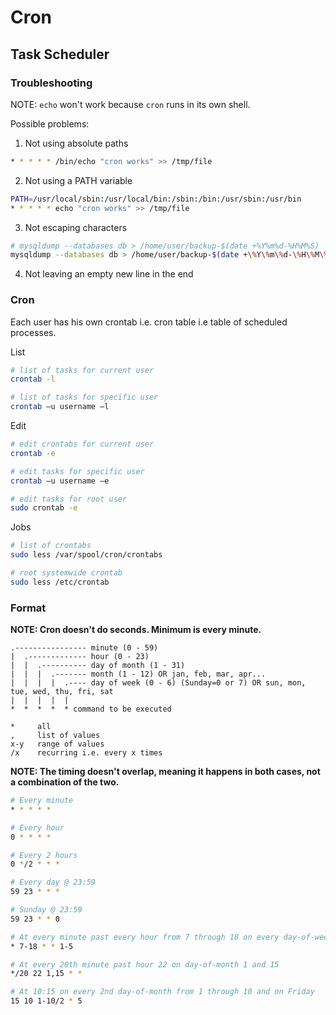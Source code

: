 # Cron
## Task Scheduler

### Troubleshooting

NOTE: `echo` won't work because `cron` runs in its own shell.

Possible problems:

1. Not using absolute paths

```bash
* * * * * /bin/echo "cron works" >> /tmp/file
```

2. Not using a PATH variable

```bash
PATH=/usr/local/sbin:/usr/local/bin:/sbin:/bin:/usr/sbin:/usr/bin
* * * * * echo "cron works" >> /tmp/file
```

3. Not escaping characters

```bash
# mysqldump --databases db > /home/user/backup-$(date +%Y%m%d-%H%M%S)
mysqldump --databases db > /home/user/backup-$(date +\%Y\%m\%d-\%H\%M\%S)
```

4. Not leaving an empty new line in the end

### Cron

Each user has his own crontab i.e. cron table i.e table of scheduled processes.

List

```bash
# list of tasks for current user
crontab -l

# list of tasks for specific user
crontab –u username –l
```

Edit

```bash
# edit crontabs for current user
crontab -e

# edit tasks for specific user
crontab –u username –e

# edit tasks for root user
sudo crontab -e
```

Jobs

```bash
# list of crontabs
sudo less /var/spool/cron/crontabs

# root systemwide crontab
sudo less /etc/crontab
```

### Format

**NOTE: Cron doesn't do seconds. Minimum is every minute.**

```
.---------------- minute (0 - 59)
|  .------------- hour (0 - 23)
|  |  .---------- day of month (1 - 31)
|  |  |  .------- month (1 - 12) OR jan, feb, mar, apr...
|  |  |  |  .---- day of week (0 - 6) (Sunday=0 or 7) OR sun, mon, tue, wed, thu, fri, sat
|  |  |  |  |
*  *  *  *  * command to be executed

*     all
,     list of values
x-y   range of values
/x    recurring i.e. every x times
```

**NOTE: The timing doesn't overlap, meaning it happens in both cases, not a combination of the two.**

```bash
# Every minute
* * * * *

# Every hour
0 * * * *

# Every 2 hours
0 */2 * * *

# Every day @ 23:59
59 23 * * *

# Sunday @ 23:59
59 23 * * 0

# At every minute past every hour from 7 through 18 on every day-of-week from Monday through Friday
* 7-18 * * 1-5

# At every 20th minute past hour 22 on day-of-month 1 and 15
*/20 22 1,15 * *

# At 10:15 on every 2nd day-of-month from 1 through 10 and on Friday
15 10 1-10/2 * 5
```
